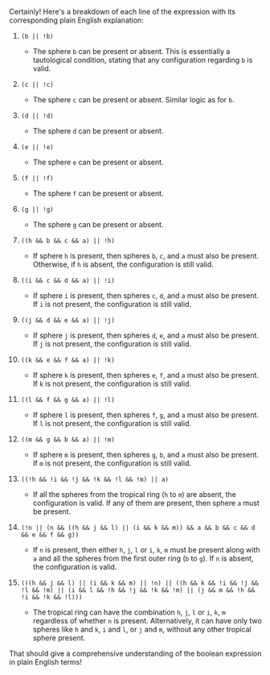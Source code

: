 Certainly! Here's a breakdown of each line of the expression with its corresponding plain English explanation:

1. `(b || !b)`
    - The sphere `b` can be present or absent. This is essentially a tautological condition, stating that any configuration regarding `b` is valid.

2. `(c || !c)`
    - The sphere `c` can be present or absent. Similar logic as for `b`.

3. `(d || !d)`
    - The sphere `d` can be present or absent.

4. `(e || !e)`
    - The sphere `e` can be present or absent.

5. `(f || !f)`
    - The sphere `f` can be present or absent.

6. `(g || !g)`
    - The sphere `g` can be present or absent.

7. `((h && b && c && a) || !h)`
    - If sphere `h` is present, then spheres `b`, `c`, and `a` must also be present. Otherwise, if `h` is absent, the configuration is still valid.

8. `((i && c && d && a) || !i)`
    - If sphere `i` is present, then spheres `c`, `d`, and `a` must also be present. If `i` is not present, the configuration is still valid.

9. `((j && d && e && a) || !j)`
    - If sphere `j` is present, then spheres `d`, `e`, and `a` must also be present. If `j` is not present, the configuration is still valid.

10. `((k && e && f && a) || !k)`
    - If sphere `k` is present, then spheres `e`, `f`, and `a` must also be present. If `k` is not present, the configuration is still valid.

11. `((l && f && g && a) || !l)`
    - If sphere `l` is present, then spheres `f`, `g`, and `a` must also be present. If `l` is not present, the configuration is still valid.

12. `((m && g && b && a) || !m)`
    - If sphere `m` is present, then spheres `g`, `b`, and `a` must also be present. If `m` is not present, the configuration is still valid.

13. `((!h && !i && !j && !k && !l && !m) || a)`
    - If all the spheres from the tropical ring (`h` to `m`) are absent, the configuration is valid. If any of them are present, then sphere `a` must be present.

14. `(!n || (n && ((h && j && l) || (i && k && m)) && a && b && c && d && e && f && g))`
    - If `n` is present, then either `h`, `j`, `l` or `i`, `k`, `m` must be present along with `a` and all the spheres from the first outer ring (`b` to `g`). If `n` is absent, the configuration is valid.

15. `(((h && j && l) || (i && k && m) || !n) || ((h && k && !i && !j && !l && !m) || (i && l && !h && !j && !k && !m) || (j && m && !h && !i && !k && !l)))`
    - The tropical ring can have the combination `h`, `j`, `l` or `i`, `k`, `m` regardless of whether `n` is present. Alternatively, it can have only two spheres like `h` and `k`, `i` and `l`, or `j` and `m`, without any other tropical sphere present.

That should give a comprehensive understanding of the boolean expression in plain English terms!